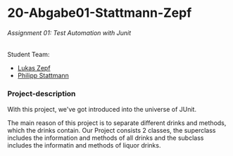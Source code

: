 # 20-Abgabe01-Stattmann-Zepf
###### Assignment 01: Test Automation with Junit

Student Team:
- [Lukas Zepf](https://github.com/LukasZepf)
- [Philipp Stattmann](https://github.com/OPS-Philipp)

### Project-description
With this project, we've got introduced into the universe of JUnit.

The main reason of this project is to separate different drinks and methods, which the drinks contain.
Our Project consists 2 classes, the superclass includes the information and methods of all drinks and the subclass includes the informatin and methods of liquor drinks.
